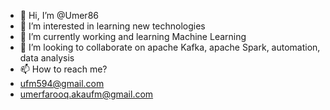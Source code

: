 - 👋 Hi, I’m @Umer86
- 👀 I’m interested in learning new technologies
- 🌱 I’m currently working and learning Machine Learning
- 💞️ I’m looking to collaborate on apache Kafka, apache Spark, automation, data analysis
- 📫 How to reach me? 
- ufm594@gmail.com
- umerfarooq.akaufm@gmail.com

<!---
Umer86/Umer86 is a ✨ special ✨ repository because its `README.md` (this file) appears on your GitHub profile.
You can click the Preview link to take a look at your changes.
--->

